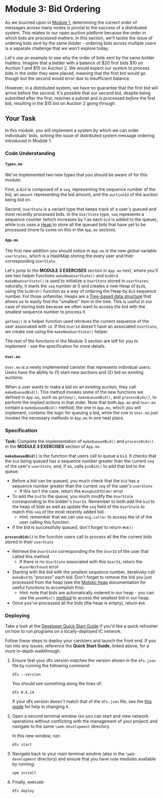 # Module 3: Bid Ordering

As we touched upon in [Module 1](/module-1.md#event-ordering), determining the correct order of messages across many nodes is pivotal to the success of a distributed system. This relates to our open auction platform because the order in which bids are processed matters. In this section, we'll tackle the issue of ordering bids sent by the same bidder - ordering bids across multiple users is a separate challenge that we won't explore today.

Let's use an example to see why the order of bids sent by the same bidder matters. Imagine that a bidder with a balance of $20 first bids $10 on Auction 1 and $15 on Auction 2. We would expect our system to process bids in the order they were placed, meaning that the first bid would go though but the second would error due to insufficient balance.

However, in a distributed system, we have no guarantee that the first bid will arrive before the second. It's possible that our second bid, despite being submitted after the first, reaches a subnet and is processed *before* the first bid, resulting in the $15 bid on Auction 2 going through. 

 ## Your Task

In this module, you will implement a system by which we can order individuals' bids, solving the issue of distributed system message ordering introduced in Module 1.

### Code Understanding

#### `Types.mo`

We've implemented two new types that you should be aware of for this module:

First, a `Bid` is composed of a `seq`, representing the sequence number of the bid, an `amount` representing the bid amount, and the `auctionId` of the auction being bid on.

Second, `UserState` is a variant type that keeps track of a user's queued and most recently processed bids. In the `UserState` type,  `seq` represents a sequence counter (which increases by 1 as each `bid` is added to the queue), while `bids` uses a [Heap](https://sdk.dfinity.org/docs/base-libraries/heap#class.Heap) to store all the queued bids that have yet to be processed (more to come on this in the `App.mo` section). 

#### `App.mo`

The first new addition you should notice in `App.mo` is the new global variable `userStates`, which is a HashMap storing the every user and their corresponding `UserState`.

Let's jump to the **MODULE 3 EXERCISES** section in `App.mo` next, where you'll see two helper functions `makeNewUserState()` and `bidOrd`. `makeNewUserState()` is used to initialize a `UserState` stored in `userStates`; naturally, it starts the `seq` number at 0 and creates a new Heap of `Bid`s, using the `bidOrd()` function as a way of ordering the Heap by `Bid` sequence number. For those unfamiliar, Heaps are a [Tree-based data structure](https://www.geeksforgeeks.org/heap-data-structure/) that allows us to easily find the "smallest" item in the tree. This is useful in our case of storing bids because we often want to access the bid with the smallest sequence number to process it.

`getSeq()` is a helper function used retrieves the current sequence of the user associated with `id`. If this `UserId` doesn't have an associated `UserState`, we create one using the `makeNewUserState()` helper.

The rest of the functions in the Module 3 section are left for you to implement - see the specification for more details.

#### `User.mo`

`User.mo` is a newly implemented canister that represents individual users. Users have the ability to (1) start new auctions and (2) bid on existing auctions. 

When a user wants to make a bid on an existing auction, they call `makeQueuedBid()`. This method invokes some of the new functions we defined in `App.mo`, such as `getSeq()`, `makeQueuedBid()`, and `processBids()`, to perform the implied actions in that order. Note that both `App.mo` and `User.mo` contain a `makeQueuedBid()` method; the one in `App.mo`, which you will implement, contains the logic for queuing a bid, while the one in `User.mo` just invokes the necessary methods in `App.mo` in one neat place.

### Specification

**Task:** Complete the implementation of `makeQueuedBid()` and `processBids()` in the **MODULE 3 EXERCISES** section of `App.mo`.

**`makeQueuedBid()`** is the function that users call to queue a `bid`. It checks that the `bid` being queued has a sequence number greater than the current `seq` of the user's `userState`, and, if so, calls `putBid()` to add that bid to the queue.

* Before a bid can be queued, you much check that the `bid` has a sequence number greater than the current `seq` of the user's `userState`
  * If this isn't the case, return the `#seqOutOfOrder` error
* To add the `bid` to the queue, you much modify the `UserState` corresponding to the bidder's `UserId`. Remember to both add the `bid` to the heap of bids as well as update the `seq` field of the `UserState` to match this `seq` of the most recently added bid.
  * Hint: remember that we can use `msg.caller` to access the id of the user calling this function. 
* If the bid is successfully queued, don't forget to return  `#ok()` 

**`processBids()`** is the function users call to process all the the current bids stored in their `userState`

* Retrieve the `UserState` corresponding the the `UserId` of the user that called this method
  * If there is no `UserState` associated with this `UserId`, return the `#userNotFound` error
* Starting with the bid with the smallest sequence number, iteratively call `makeBid` to "process" each bid. Don't forget to remove the bid you just processed from the heap (see the [Motoko heap](https://sdk.dfinity.org/docs/base-libraries/heap) documentation for useful functions to accomplish this).
  * Hint: note that bids are automatically ordered in our heap - you can use the `peekMin()` [method](https://sdk.dfinity.org/docs/base-libraries/heap#value.peekMin) to access the smallest bid in our heap. 
* Once you've processed all the bids (the heap is empty), return `#ok`

### Deploying

Take a look at the [Developer Quick Start Guide](https://sdk.dfinity.org/docs/quickstart/quickstart.html) if you'd like a quick refresher on how to run programs on a locally-deployed IC network. 

Follow these steps to deploy your canisters and launch the front end. If you run into any issues, reference the **Quick Start Guide**, linked above,  for a more in-depth walkthrough.

1. Ensure that your dfx version matches the version shown in the `dfx.json` file by running the following command:

   ```
   dfx --version
   ```

   You should see something along the lines of:

   ```
   dfx 0.6.14
   ```

   If your dfx version doesn't match that of the `dfx.json` file, see the [this guide](https://sdk.dfinity.org/docs/developers-guide/install-upgrade-remove.html#install-version) for help in changing it. 

2. Open a second terminal window (so you can start and view network operations without conflicting with the management of your project) and navigate to the same `\web-development` directory.

   In this new window, run:

   ```
   dfx start
   ```

3. Navigate back to your main terminal window (also in the `\web-development` directory) and ensure that you have `node` modules available by running:

   ```
   npm install
   ```

4. Finally, execute:

   ```
   dfx deploy
   ```

